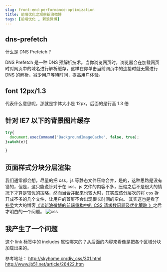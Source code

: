 ```yaml
---
slug: front-end-performance-optimization
title: 前端优化之观察新浪微博
tags: [前端优化 , 新浪微博]
---
```


## dns-prefetch

什么是 DNS Prefetch ?

DNS Prefetch 是一种 DNS 预解析技术。当你浏览网页时，浏览器会在加载网页时对网页中的域名进行解析缓存，这样在你单击当前网页中的连接时就无需进行 DNS 的解析，减少用户等待时间，提高用户体验。

## font 12px/1.3
代表什么意思呢，那就是字体大小是 12px，后面的是行高 1.3 倍

## 针对 IE7 以下的背景图片缓存
```js
try{
  document.execCommand("BackgroundImageCache", false, true);
}catch(e){

}
```

## 页面样式分块分层渲染
我们通常都会想，尽量的把 css，js 等静态文件压缩合并，是的，这种思路是没有错的，但是，这只能说针对于在 css、js 文件的内容不多，压缩之后不是很大的情况下才算是较优的策略，然而当合并起来也较大时，其实应该分层次的将 css 拆开成不多的几个文件，让用户的首屏不会出现很长时间的空白。
其实这也是看了[扑灵](http://weibo.com/shyvo)大大的博客[《谈新浪微博的前端重构中的 CSS 请求数问题及优化策略 》](http://blog.sina.com.cn/s/blog_67fd85270100u25l.html)之后才明白的一个问题。
 ![css](https://static.gaoqixhb.com/Fivda7jvWmzqbU6sMcS2bigfpYlL)

 ## 我产生了一个问题
 这个 link 标签中的 includes 属性哪来的？从后面的内容来看像是把各个区域分块加载出来的。

参考地址：
http://skyhome.cn/div_css/301.html
http://www.jb51.net/article/26422.htm
